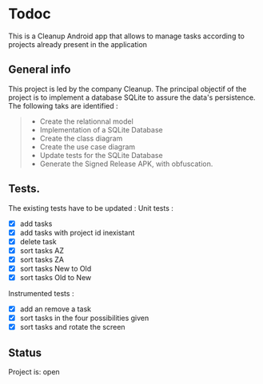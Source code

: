 # Todoc
This is a Cleanup Android app that allows to manage tasks according to projects already present in the application

## General info
This project is led by the company Cleanup. The principal objectif of the project is to implement a database SQLite 
to assure the data's persistence. The following taks are identified :
>* Create the relationnal model
>* Implementation of a SQLite Database 
>* Create the class diagram
>* Create the use case diagram
>* Update tests for the SQLite Database
>* Generate the Signed Release APK, with obfuscation.

## Tests. 
The existing tests have to be updated :
Unit tests :
- [x] add tasks
- [x] add tasks with project id inexistant
- [x] delete task
- [x] sort tasks AZ
- [x] sort tasks ZA
- [x] sort tasks New to Old
- [x] sort tasks Old to New

 Instrumented tests :
- [x] add an remove a task
- [x] sort tasks in the four possibilities given
- [x] sort tasks and rotate the screen

## Status
Project is:  open




